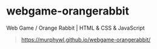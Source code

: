 # webgame-orangerabbit
Web Game / Orange Rabbit | HTML &amp; CSS &amp; JavaScript

> https://murphywl.github.io/webgame-orangerabbit/
